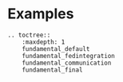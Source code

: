 # Examples

```{eval-rst}
.. toctree::
    :maxdepth: 1
    fundamental_default
    fundamental_fedintegration
    fundamental_communication
    fundamental_final

```
